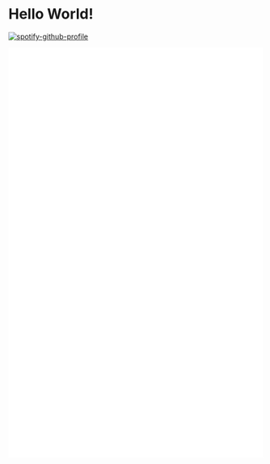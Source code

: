 # Hello World! 
[![spotify-github-profile](https://spotify-github-profile.kittinanx.com/api/view?uid=eqanbww3jh63cgf4ot5zyyr5d&cover_image=true&theme=novatorem&show_offline=false&background_color=121212&interchange=false&bar_color=53b14f&bar_color_cover=false)](https://github.com/kittinan/spotify-github-profile)

![Metrics](https://github.com/Panizghi/Panizghi/blob/main/github-metrics.svg)



